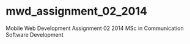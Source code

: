 mwd_assignment_02_2014
======================

Mobile Web Development Assignment 02 2014 MSc in Communication Software Development
